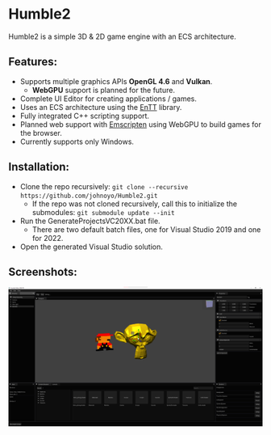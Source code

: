 # Humble2

Humble2 is a simple 3D & 2D game engine with an ECS architecture.

Features:
---------

- Supports multiple graphics APIs **OpenGL 4.6** and **Vulkan**.
    - **WebGPU**  support is planned for the future.
- Complete UI Editor for creating applications / games.
- Uses an ECS architecture using the [EnTT](https://github.com/skypjack/entt) library.
- Fully integrated C++ scripting support.
- Planned web support with [Emscripten](https://github.com/emscripten-core/emsdk) using WebGPU to build games for the browser.
- Currently supports only Windows.

Installation:
-------------

- Clone the repo recursively: ```git clone --recursive https://github.com/johnoyo/Humble2.git```
    - If the repo was not cloned recursively, call this to initialize the submodules: ```git submodule update --init```
- Run the GenerateProjectsVC20XX.bat file.
    - There are two default batch files, one for Visual Studio 2019 and one for 2022.
- Open the generated Visual Studio solution.

Screenshots:
------------
![alt text](Resources/Screenshots/editor-1.png)
